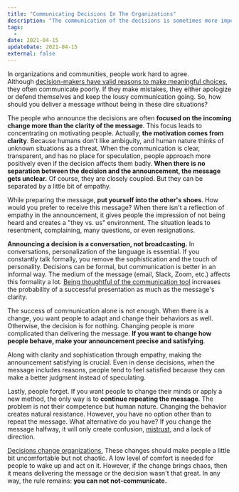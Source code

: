 ```yaml
---
title: "Communicating Decisions In The Organizations"
description: "The communication of the decisions is sometimes more important than the decision itself. The leaders often make horrible announcements of significant decisions. How can they do it better?"
tags:
  -
date: 2021-04-15
updateDate: 2021-04-15
external: false
---
```


In organizations and communities, people work hard to agree. Although [decision-makers have valid reasons to make meaningful choices](/the-decision-making-pendulum), they often communicate poorly. If they make mistakes, they either apologize or defend themselves and keep the lousy communication going. So, how should you deliver a message without being in these dire situations?

The people who announce the decisions are often **focused on the incoming change more than the clarity of the message**. This focus leads to concentrating on motivating people. Actually, **the motivation comes from clarity**. Because humans don't like ambiguity, and human nature thinks of unknown situations as a threat. When the communication is clear, transparent, and has no place for speculation, people approach more positively even if the decision affects them badly. **When there is no separation between the decision and the announcement, the message gets unclear.** Of course, they are closely coupled. But they can be separated by a little bit of empathy.

While preparing the message, **put yourself into the other's shoes**. How would you prefer to receive this message? When there isn't a reflection of empathy in the announcement, it gives people the impression of not being heard and creates a "they vs. us" environment. The situation leads to resentment, complaining, many questions, or even resignations.

**Announcing a decision is a conversation, not broadcasting.** In conversations, personalization of the language is essential. If you constantly talk formally, you remove the sophistication and the touch of personality. Decisions can be formal, but communication is better in an informal way. The medium of the message (email, Slack, Zoom, etc.) affects this formality a lot. [Being thoughtful of the communication tool](/managing-partially-distributed-teams) increases the probability of a successful presentation as much as the message's clarity.

The success of communication alone is not enough. When there is a change, you want people to adapt and change their behaviors as well. Otherwise, the decision is for nothing. Changing people is more complicated than delivering the message. **If you want to change how people behave, make your announcement precise and satisfying**.

Along with clarity and sophistication through empathy, making the announcement satisfying is crucial. Even in dense decisions, when the message includes reasons, people tend to feel satisfied because they can make a better judgment instead of speculating.

Lastly, people forget. If you want people to change their minds or apply a new method, the only way is to **continue repeating the message**. The problem is not their competence but human nature. Changing the behavior creates natural resistance. However, you have no option other than to repeat the message. What alternative do you have? If you change the message halfway, it will only create confusion, [mistrust](/how-to-build-trust-in-a-team-as-a-new-manager), and a lack of direction.

[Decisions change organizations.](/the-decision-making-pendulum) These changes should make people a little bit uncomfortable but not chaotic. A low level of comfort is needed for people to wake up and act on it. However, if the change brings chaos, then it means delivering the message or the decision wasn't that great. In any way, the rule remains: **you can not not-communicate.**